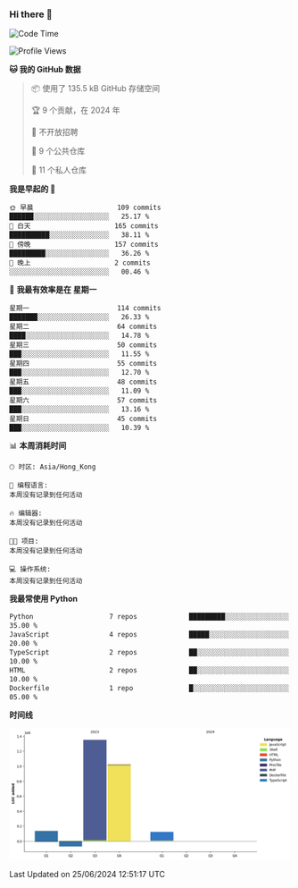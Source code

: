### Hi there 👋

<!--
**Mrzqd/Mrzqd** is a ✨ _special_ ✨ repository because its `README.md` (this file) appears on your GitHub profile.

Here are some ideas to get you started:

- 🔭 I’m currently working on ...
- 🌱 I’m currently learning ...
- 👯 I’m looking to collaborate on ...
- 🤔 I’m looking for help with ...
- 💬 Ask me about ...
- 📫 How to reach me: ...
- 😄 Pronouns: ...
- ⚡ Fun fact: ...
-->
<!--START_SECTION:waka-->
![Code Time](http://img.shields.io/badge/Code%20Time-260%20hrs%2011%20mins-blue)

![Profile Views](http://img.shields.io/badge/%E4%B8%AA%E4%BA%BA%E8%B5%84%E6%96%99%E8%A7%82%E7%9C%8B%E6%AC%A1%E6%95%B0-1-blue)

**🐱 我的 GitHub 数据** 

> 📦  使用了 135.5 kB GitHub 存储空间 
 > 
> 🏆 9 个贡献，在 2024 年
 > 
> 🚫 不开放招聘
 > 
> 📜 9 个公共仓库 
 > 
> 🔑 11 个私人仓库 
 > 
**我是早起的 🐤** 

```text
🌞 早晨                     109 commits         ██████░░░░░░░░░░░░░░░░░░░   25.17 % 
🌆 白天                     165 commits         ██████████░░░░░░░░░░░░░░░   38.11 % 
🌃 傍晚                     157 commits         █████████░░░░░░░░░░░░░░░░   36.26 % 
🌙 晚上                     2 commits           ░░░░░░░░░░░░░░░░░░░░░░░░░   00.46 % 
```
📅 **我最有效率是在 星期一** 

```text
星期一                      114 commits         ███████░░░░░░░░░░░░░░░░░░   26.33 % 
星期二                      64 commits          ████░░░░░░░░░░░░░░░░░░░░░   14.78 % 
星期三                      50 commits          ███░░░░░░░░░░░░░░░░░░░░░░   11.55 % 
星期四                      55 commits          ███░░░░░░░░░░░░░░░░░░░░░░   12.70 % 
星期五                      48 commits          ███░░░░░░░░░░░░░░░░░░░░░░   11.09 % 
星期六                      57 commits          ███░░░░░░░░░░░░░░░░░░░░░░   13.16 % 
星期日                      45 commits          ███░░░░░░░░░░░░░░░░░░░░░░   10.39 % 
```


📊 **本周消耗时间** 

```text
🕑︎ 时区: Asia/Hong_Kong

💬 编程语言: 
本周没有记录到任何活动

🔥 编辑器: 
本周没有记录到任何活动

🐱‍💻 项目: 
本周没有记录到任何活动

💻 操作系统: 
本周没有记录到任何活动
```

**我最常使用 Python** 

```text
Python                   7 repos             █████████░░░░░░░░░░░░░░░░   35.00 % 
JavaScript               4 repos             █████░░░░░░░░░░░░░░░░░░░░   20.00 % 
TypeScript               2 repos             ██░░░░░░░░░░░░░░░░░░░░░░░   10.00 % 
HTML                     2 repos             ██░░░░░░░░░░░░░░░░░░░░░░░   10.00 % 
Dockerfile               1 repo              █░░░░░░░░░░░░░░░░░░░░░░░░   05.00 % 
```



**时间线**

![Lines of Code chart](https://raw.githubusercontent.com/Mrzqd/Mrzqd/main/assets/bar_graph.png)


 Last Updated on 25/06/2024 12:51:17 UTC
<!--END_SECTION:waka-->

